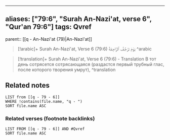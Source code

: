 
---
aliases: ["79:6", "Surah An-Nazi'at, verse 6", "Qur'an 79:6"]
tags: Qvref
---

parent:: [[q - An-Nazi'at (79)|An-Nazi'at]]

> [!arabic]+ Surah An-Nazi'at, Verse 6 (79:6)
> <span class="quran-arabic">يَوْمَ تَرْجُفُ ٱلرَّاجِفَةُ</span>
^arabic

> [!translation]+ Surah An-Nazi'at, Verse 6 (79:6) - Translation
> В тот день сотрясется сотрясающаяся (раздастся первый трубный глас, после которого творения умрут),
^translation



## Related notes
```dataview
LIST from [[q - 79 - 6]]
WHERE !contains(file.name, "q - ")
SORT file.name ASC
```

### Related verses (footnote backlinks)
```dataview
LIST FROM [[q - 79 - 6]] AND #Qvref
SORT file.name ASC
```

